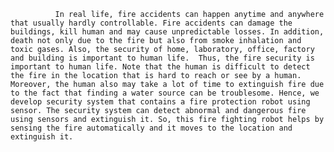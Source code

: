               In real life, fire accidents can happen anytime and anywhere that usually hardly controllable. Fire accidents can damage the buildings, kill human and may cause unpredictable losses. In addition, death not only due to the fire but also from smoke inhalation and toxic gases. Also, the security of home, laboratory, office, factory and building is important to human life.  Thus, the fire security is important to human life. Note that the human is difficult to detect the fire in the location that is hard to reach or see by a human. Moreover, the human also may take a lot of time to extinguish fire due to the fact that finding a water source can be troublesome. Hence, we develop security system that contains a fire protection robot using sensor. The security system can detect abnormal and dangerous fire using sensors and extinguish it. So, this fire fighting robot helps by sensing the fire automatically and it moves to the location and extinguish it.
